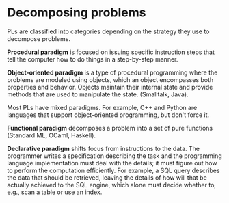 # Decomposing problems

PLs are classified into categories depending on the strategy they use to decompose problems.

**Procedural paradigm** is focused on issuing specific instruction steps that tell the computer how to do things in a step-by-step manner.

**Object-oriented paradigm** is a type of procedural programming where the problems are modeled using objects, which an object encompasses both properties and behavior. Objects maintain their internal state and provide methods that are used to manipulate the state. (Smalltalk, Java).

Most PLs have mixed paradigms. For example, C++ and Python are languages that support object-oriented programming, but don't force it.

**Functional paradigm** decomposes a problem into a set of pure functions (Standard ML, OCaml, Haskell).

**Declarative paradigm** shifts focus from instructions to the data. The programmer writes a specification describing the task and the programming language implementation must deal with the details; it must figure out how to perform the computation efficiently. For example, a SQL query describes the data that should be retrieved, leaving the details of how will that be actually achieved to the SQL engine, which alone must decide whether to, e.g., scan a table or use an index.
